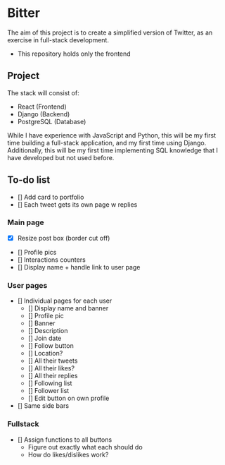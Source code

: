 # Bitter

The aim of this project is to create a simplified version of Twitter, as an exercise in full-stack development.

- This repository holds only the frontend

## Project

The stack will consist of:

- React (Frontend)
- Django (Backend)
- PostgreSQL (Database)

While I have experience with JavaScript and Python, this will be my first time building a full-stack application, and my first time using Django. Additionally, this will be my first time implementing SQL knowledge that I have developed but not used before.

## To-do list

- [] Add card to portfolio
- [] Each tweet gets its own page w replies

### Main page

- [x] Resize post box (border cut off)
- [] Profile pics
- [] Interactions counters
- [] Display name + handle link to user page

### User pages

- [] Individual pages for each user
  - [] Display name and banner
  - [] Profile pic
  - [] Banner
  - [] Description
  - [] Join date
  - [] Follow button
  - [] Location?
  - [] All their tweets
  - [] All their likes?
  - [] All their replies
  - [] Following list
  - [] Follower list
  - [] Edit button on own profile
- [] Same side bars

### Fullstack

- [] Assign functions to all buttons
  - Figure out exactly what each should do
  - How do likes/dislikes work?
